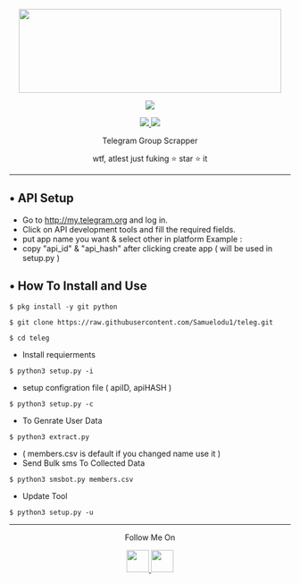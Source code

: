 <p align="center">
  <img src="https://raw.githubusercontent.com/Samuelodu1/teleg/master/.image/20191203_205322.jpg" width="470" height="150">
</p>

<p align="center"><img src="https://img.shields.io/badge/Version-3.1-brightgreen"></p>
<p align="center">
  <a href="https://github.com/Samuelodu1">
    <img src="https://img.shields.io/github/followers/Samuelodu1?label=Follow&style=social">
  </a>
  <a href="https://github.com/Samuelodu1/teleg">
    <img src="https://img.shields.io/github/stars/Samuelodu1/teleg?style=social">
  </a>
</p>
<p align="center">
  Telegram Group Scrapper
</p>
<p align="center">
  wtf, atlest just fuking ⭐ star ⭐ it
</p>

---

## • API Setup
* Go to http://my.telegram.org  and log in.
* Click on API development tools and fill the required fields.
* put app name you want & select other in platform Example :
* copy "api_id" & "api_hash" after clicking create app ( will be used in setup.py )

## • How To Install and Use

`$ pkg install -y git python`

`$ git clone https://raw.githubusercontent.com/Samuelodu1/teleg.git`

`$ cd teleg`

* Install requierments

`$ python3 setup.py -i`

* setup configration file ( apiID, apiHASH )

`$ python3 setup.py -c`

* To Genrate User Data

`$ python3 extract.py`

* ( members.csv is default if you changed name use it )
* Send Bulk sms To Collected Data 

`$ python3 smsbot.py members.csv`

* Update Tool

`$ python3 setup.py -u`

---

<p align="center">
  Follow Me On
</p>
<p align="center">
  <a href="https://youtube.com/samuelodu">
    <img src="https://github.com/Samuelodu1/extra/blob/master/.img/yt.png" width="40" height="40">
  </a>
  <a href="https://twitter.com/samuelodu">
    <img src="https://github.com/Samuelodu1/extra/blob/master/.img/tw.png" width="40" height="40">
</p>

